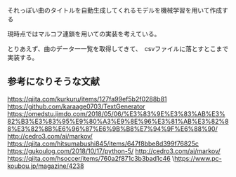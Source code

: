 それっぽい曲のタイトルを自動生成してくれるモデルを機械学習を用いて作成する

現時点ではマルコフ連鎖を用いての実装を考えている。

とりあえず、曲のデータ一一覧を取得してきて、　csvファイルに落とすとこまで実装する。

## 参考になりそうな文献
https://qiita.com/kurkuru/items/127fa99ef5b2f0288b81
https://github.com/karaage0703/TextGenerator
https://omedstu.jimdo.com/2018/05/06/%E3%83%9E%E3%83%AB%E3%82%B3%E3%83%95%E9%80%A3%E9%8E%96%E3%81%AB%E3%82%88%E3%82%8B%E6%96%87%E6%9B%B8%E7%94%9F%E6%88%90/
http://cedro3.com/ai/markov/
https://qiita.com/hitsumabushi845/items/647f8bbe8d399f76825c
https://gukoulog.com/2018/10/17/python-5/
http://cedro3.com/ai/markov/
https://qiita.com/hsoccer/items/760a2f871c3b3bad1c46
\https://www.pc-koubou.jp/magazine/4238